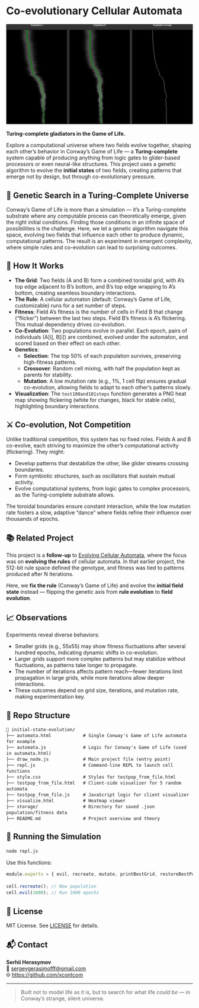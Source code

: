 # Co-evolutionary Cellular Automata

![Heatmap](screenshots/heatmapAB.png)

**Turing-complete gladiators in the Game of Life.**

Explore a computational universe where two fields evolve together, shaping each other’s behavior in Conway’s Game of Life — a **Turing-complete** system capable of producing anything from logic gates to glider-based processors or even neural-like structures. This project uses a genetic algorithm to evolve the **initial states** of two fields, creating patterns that emerge not by design, but through co-evolutionary pressure.

## 🧬 Genetic Search in a Turing-Complete Universe

Conway’s Game of Life is more than a simulation — it’s a Turing-complete substrate where any computable process can theoretically emerge, given the right initial conditions. Finding those conditions in an infinite space of possibilities is the challenge. Here, we let a genetic algorithm navigate this space, evolving two fields that influence each other to produce dynamic, computational patterns. The result is an experiment in emergent complexity, where simple rules and co-evolution can lead to surprising outcomes.

## 🧠 How It Works

- **The Grid**: Two fields (A and B) form a combined toroidal grid, with A’s top edge adjacent to B’s bottom, and B’s top edge wrapping to A’s bottom, creating seamless boundary interactions.
- **The Rule**: A cellular automaton (default: Conway’s Game of Life, customizable) runs for a set number of steps.
- **Fitness**: Field A’s fitness is the number of cells in Field B that change (“flicker”) between the last two steps. Field B’s fitness is A’s flickering. This mutual dependency drives co-evolution.
- **Co-Evolution**: Two populations evolve in parallel. Each epoch, pairs of individuals (A[i], B[i]) are combined, evolved under the automaton, and scored based on their effect on each other.
- **Genetics**:
  - **Selection**: The top 50% of each population survives, preserving high-fitness patterns.
  - **Crossover**: Random cell mixing, with half the population kept as parents for stability.
  - **Mutation**: A low mutation rate (e.g., 1%, 1 cell flip) ensures gradual co-evolution, allowing fields to adapt to each other’s patterns slowly.
- **Visualization**: The `test100and101steps` function generates a PNG heat map showing flickering (white for changes, black for stable cells), highlighting boundary interactions.

## ⚔️ Co-evolution, Not Competition

Unlike traditional competition, this system has no fixed roles. Fields A and B co-evolve, each striving to maximize the other’s computational activity (flickering). They might:
- Develop patterns that destabilize the other, like glider streams crossing boundaries.
- Form symbiotic structures, such as oscillators that sustain mutual activity.
- Evolve computational systems, from logic gates to complex processors, as the Turing-complete substrate allows.

The toroidal boundaries ensure constant interaction, while the low mutation rate fosters a slow, adaptive “dance” where fields refine their influence over thousands of epochs.

## 📚 Related Project

This project is a **follow-up** to [Evolving Cellular Automata](https://github.com/xcontcom/evolving-cellular-automata), where the focus was on **evolving the rules** of cellular automata. In that earlier project, the 512-bit rule space defined the genotype, and fitness was tied to patterns produced after N iterations.

Here, we **fix the rule** (Conway’s Game of Life) and evolve the **initial field state** instead — flipping the genetic axis from **rule evolution** to **field evolution**.

## 📈 Observations

Experiments reveal diverse behaviors:
- Smaller grids (e.g., 55x55) may show fitness fluctuations after several hundred epochs, indicating dynamic shifts in co-evolution.
- Larger grids support more complex patterns but may stabilize without fluctuations, as patterns take longer to propagate.
- The number of iterations affects pattern reach—fewer iterations limit propagation in large grids, while more iterations allow deeper interactions.
- These outcomes depend on grid size, iterations, and mutation rate, making experimentation key.

## 📁 Repo Structure

```
📁 initial-state-evolution/
├── automata.html            # Single Conway's Game of Life automata for example
├── automata.js              # Logic for Conway's Game of Life (used in automata.html)
├── draw_node.js             # Main project file (entry point)
├── repl.js                  # Command-line REPL to launch cell functions
├── style.css                # Styles for testpop_from_file.html
├── testpop_from_file.html   # Client-side visualizer for 5 random automata
├── testpop_from_file.js     # JavaScript logic for client visualizer
├── visualize.html           # Heatmap viewer
├── storage/                 # Directory for saved .json population/fitness data
├── README.md                # Project overview and theory
```

## 🚀 Running the Simulation

```bash
node repl.js
```

Use this functions:

```js
module.exports = { evil, recreate, mutate, printBestGrid, restoreBestPopulations };

cell.recreate(); // New population
cell.evil(1000); // Run 1000 epochs
```

## 📜 License

MIT License. See [LICENSE](LICENSE) for details.

## 📬 Contact

**Serhii Herasymov**  
📧 sergeygerasimofff@gmail.com  
🌐 https://github.com/xcontcom


---

> Built not to model life as it is, but to search for what life *could be* — in Conway’s strange, silent universe.

